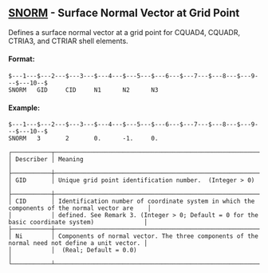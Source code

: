 ## [SNORM](https://help.hexagonmi.com/bundle/MSC_Nastran_2022.4/page/Nastran_Combined_Book/qrg/bulkqrs/TOC.SNORM1.xhtml) - Surface Normal Vector at Grid Point

Defines a surface normal vector at a grid point for CQUAD4, CQUADR, CTRIA3, and CTRIAR shell elements.

#### Format:

```nastran
$---1---$---2---$---3---$---4---$---5---$---6---$---7---$---8---$---9---$---10--$
SNORM   GID     CID     N1      N2      N3                                      
```

#### Example:

```nastran
$---1---$---2---$---3---$---4---$---5---$---6---$---7---$---8---$---9---$---10--$
SNORM   3       2       0.      -1.     0.                                      
```

```text
┌───────────┬────────────────────────────────────────────────────────────────────────────────────────────────┐
│ Describer │ Meaning                                                                                        │
├───────────┼────────────────────────────────────────────────────────────────────────────────────────────────┤
│ GID       │ Unique grid point identification number.  (Integer > 0)                                        │
├───────────┼────────────────────────────────────────────────────────────────────────────────────────────────┤
│ CID       │ Identification number of coordinate system in which the components of the normal vector are    │
│           │ defined. See Remark 3. (Integer > 0; Default = 0 for the basic coordinate system)              │
├───────────┼────────────────────────────────────────────────────────────────────────────────────────────────┤
│ Ni        │ Components of normal vector. The three components of the normal need not define a unit vector. │
│           │  (Real; Default = 0.0)                                                                         │
└───────────┴────────────────────────────────────────────────────────────────────────────────────────────────┘
```
